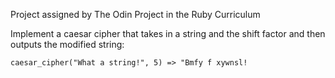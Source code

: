 Project assigned by The Odin Project in the Ruby Curriculum

Implement a caesar cipher that takes in a string and the shift factor and then outputs the modified string:

    caesar_cipher("What a string!", 5) => "Bmfy f xywnsl!

